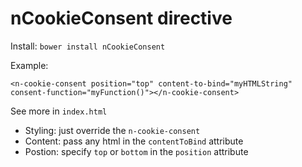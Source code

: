 # nCookieConsent directive

Install: `bower install nCookieConsent`

Example:
```
<n-cookie-consent position="top" content-to-bind="myHTMLString" consent-function="myFunction()"></n-cookie-consent>
```

See more in `index.html`

* Styling: just override the `n-cookie-consent`
* Content: pass any html in the `contentToBind` attribute
* Postion: specify `top` or `bottom` in the `position` attribute

